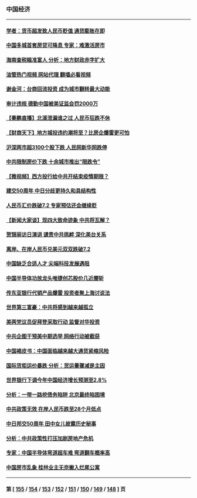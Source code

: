 ### 中国经济
---
#### [学者：货币超发致人民币贬值 通货膨胀在即](../../pages/ncid283/n13836134.md?09302045) 
#### [中国多城首套房贷可降息 专家：难激活房市](../../pages/ncid283/n13836006.md?09302045) 
#### [海南查税瞄准富人 分析：地方财政赤字扩大](../../pages/ncid283/n13835957.md?09302045) 
#### [油管热门视频 网站代理 翻墙必看视频](http://209.222.30.114:81/youtube.html?09302045)
#### [谢金河：台商回流投资 成为城市翻转最大动能](../../pages/ncid283/n13835791.md?09302045) 
#### [审计违规 德勤中国被美证监会罚2000万](../../pages/ncid283/n13835766.md?09302045) 
#### [【秦鹏直播】北溪泄漏谁之过 人民币狂跌不休](../../pages/ncid283/n13835698.md?09302045) 
#### [【财商天下】地方城投违约潮将至？比房企爆雷更可怕](../../pages/ncid283/n13835651.md?09302045) 
#### [沪深两市超3100个股下跌 人民网新华网跌停](../../pages/ncid283/n13835682.md?09302045) 
#### [中共限制房价下跌 十余城市推出“限跌令”](../../pages/ncid283/n13835670.md?09302045) 
#### [【微视频】西方投行给中共开结束疫情期限？](../../pages/ncid283/n13834827.md?09302045) 
#### [建交50周年 中日分歧更持久和具结构性](../../pages/ncid283/n13835405.md?09302045) 
#### [人民币汇价跌破7.2 专家预估还会继续贬](../../pages/ncid283/n13834656.md?09302045) 
#### [【新闻大家谈】现四大致命迹象 中共将瓦解？](../../pages/ncid283/n13834581.md?09302045) 
#### [贺锦丽访日演讲 谴责中共挑衅 深化美台关系](../../pages/ncid283/n13834465.md?09302045) 
#### [离岸、在岸人民币兑美元双双跌破7.2](../../pages/ncid283/n13834383.md?09302045) 
#### [中国缺乏合适人才 尖端科技发展遇阻](../../pages/ncid283/n13834298.md?09302045) 
#### [中国半导体功放龙头唯捷创芯股价几近腰斩](../../pages/ncid283/n13833971.md?09302045) 
#### [传东亚银行代销产品爆雷 投资者聚上海讨说法](../../pages/ncid283/n13833961.md?09302045) 
#### [世界第三富豪：中共将感到越来越孤立](../../pages/ncid283/n13833919.md?09302045) 
#### [美两党议员促拜登采取行动 监督对华投资](../../pages/ncid283/n13833908.md?09302045) 
#### [中共企图干预美中期选举 网络行动被截获](../../pages/ncid283/n13833877.md?09302045) 
#### [中国褐皮书：中国面临越来越大通货紧缩风险](../../pages/ncid283/n13833823.md?09302045) 
#### [国际货柜运价暴跌 分析：货运量骤减是主因](../../pages/ncid283/n13833494.md?09302045) 
#### [世界银行下调今年中国经济增长预测至2.8%](../../pages/ncid283/n13833373.md?09302045) 
#### [分析：一带一路挖债务陷阱 北京最终陷困境](../../pages/ncid283/n13833272.md?09302045) 
#### [中共政策无效 在岸人民币跌至28个月低点](../../pages/ncid283/n13833170.md?09302045) 
#### [中日邦交50周年 田中女儿披露历史秘事](../../pages/ncid283/n13833154.md?09302045) 
#### [分析：中共政策性打压加剧房地产危机](../../pages/ncid283/n13833137.md?09302045) 
#### [专家：中国半导体弯道超车难 弯道翻车概率高](../../pages/ncid283/n13832884.md?09302045) 
#### [中国房市乱象 桂林业主无奈搬入烂尾公寓](../../pages/ncid283/n13832847.md?09302045) 

---
#### 第 [ [155](./155.md?09302045) / [154](./154.md?09302045) / [153](./153.md?09302045) / [152](./152.md?09302045) / [151](./151.md?09302045) / [150](./150.md?09302045) / [149](./149.md?09302045) / [148](./148.md?09302045) ] 页
